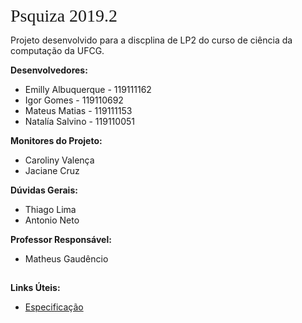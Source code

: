 <span style="color: #88888; font-family: Babas; font-size: 2em;">Psquiza 2019.2 

Projeto desenvolvido para a discplina de LP2 do curso de ciência da computação da UFCG.

**Desenvolvedores:**

 - Emilly Albuquerque - 119111162
 - Igor Gomes - 119110692
 - Mateus Matias - 119111153
 - Natalía Salvino - 119110051

**Monitores do Projeto:**

 - Caroliny Valença
 - Jaciane Cruz

**Dúvidas Gerais:**

 - Thiago Lima
 - Antonio Neto

 **Professor Responsável:**
 
 - Matheus Gaudêncio
## 
**Links Úteis:**

 - [Especificação](https://docs.google.com/document/d/e/2PACX-1vRKnuseh-1y300CI4fTlgVB8XMx3yDhEl9fg2NfkyrBDqYT9-tTjHTgSdD59htIIxDtJQDdSSYLzrnv/pub)
##
